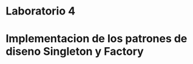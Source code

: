 Laboratorio 4
============

Implementacion de los patrones de diseno Singleton y Factory
============
